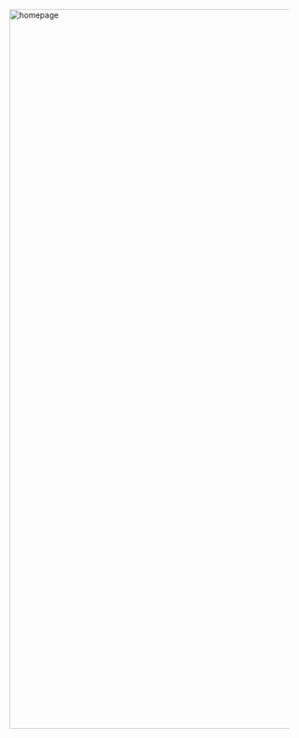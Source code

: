 <img width="1295" alt="homepage" src="https://user-images.githubusercontent.com/23406704/158515421-4f5fe69e-a780-4262-9a5b-816fcbe7e549.png">
